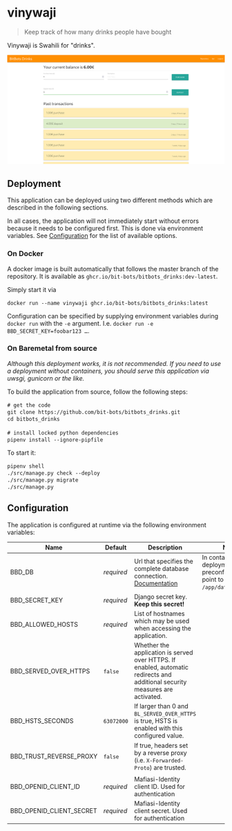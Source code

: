 # vinywaji
> Keep track of how many drinks people have bought

Vinywaji is Swahili for "drinks".

![screenshot](.screenshot.png)

## Deployment

This application can be deployed using two different methods which are described in the following sections.

In all cases, the application will not immediately start without errors because it needs to be configured first.
This is done via environment variables.
See [Configuration](#configuration) for the list of available options.

### On Docker

A docker image is built automatically that follows the master branch of the repository.
It is available as `ghcr.io/bit-bots/bitbots_drinks:dev-latest`.

Simply start it via
```shell
docker run --name vinywaji ghcr.io/bit-bots/bitbots_drinks:latest
```

Configuration can be specified by supplying environment variables during `docker run` with the `-e` argument.
I.e. `docker run -e BBD_SECRET_KEY=foobar123 …`.

### On Baremetal from source

*Although this deployment works, it is not recommended. If you need to use a deployment without containers, you should serve this application via uwsgi, gunicorn or the like.*

To build the application from source, follow the following steps:
```shell
# get the code
git clone https://github.com/bit-bots/bitbots_drinks.git
cd bitbots_drinks

# install locked python dependencies
pipenv install --ignore-pipfile
```

To start it:
```shell
pipenv shell
./src/manage.py check --deploy
./src/manage.py migrate
./src/manage.py
```

## Configuration

The application is configured at runtime via the following environment variables:

| Name                     | Default                | Description                                                                                                                   | Notes                                                                               |
|--------------------------|------------------------|-------------------------------------------------------------------------------------------------------------------------------|-------------------------------------------------------------------------------------|
| BBD_DB                   | *required*             | Url that specifies the complete database connection. [Documentation](https://pypi.org/project/dj-database-url/)               | In container based deployments this preconfigured to point to `/app/data/db.sqlite` |
| BBD_SECRET_KEY           | *required*             | Django secret key. **Keep this secret!**                                                                                      ||
| BBD_ALLOWED_HOSTS        | *required*             | List of hostnames which may be used when accessing the application.                                                           ||
| BBD_SERVED_OVER_HTTPS    | `false`                | Whether the application is served over HTTPS. If enabled, automatic redirects and additional security measures are activated. ||
| BBD_HSTS_SECONDS         | `63072000`             | If larger than 0 and `BL_SERVED_OVER_HTTPS` is true, HSTS is enabled with this configured value.                              ||
| BBD_TRUST_REVERSE_PROXY  | `false`                | If true, headers set by a reverse proxy (i.e. `X-Forwarded-Proto`) are trusted.                                               ||
||
| BBD_OPENID_CLIENT_ID     | *required*             | Mafiasi-Identity client ID. Used for authentication                                                                           ||
| BBD_OPENID_CLIENT_SECRET | *required*             | Mafiasi-Identity client secret. Used for authentication                                                                       ||
